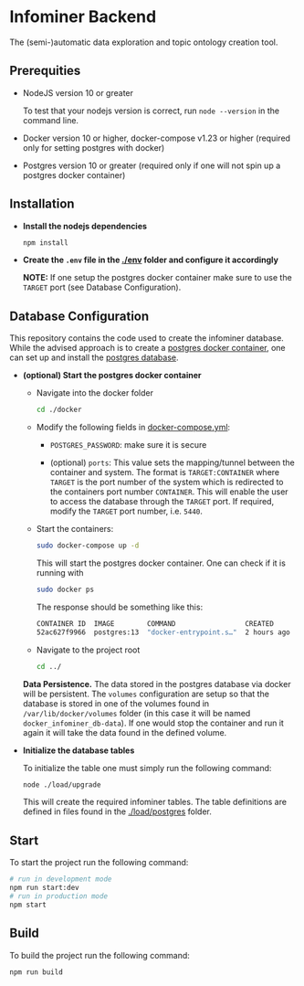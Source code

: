 # Infominer Backend

The (semi-)automatic data exploration and topic ontology creation tool.

## Prerequities

-   NodeJS version 10 or greater

    To test that your nodejs version is correct, run `node --version` in the command line.

-   Docker version 10 or higher, docker-compose v1.23 or higher (required only for setting postgres with docker)
-   Postgres version 10 or greater (required only if one will not spin up a postgres docker container)

## Installation

-   **Install the nodejs dependencies**

    ```bash
    npm install
    ```

-   **Create the `.env` file in the [./env][env] folder and configure it accordingly**

    **NOTE:** If one setup the postgres docker container make sure to use the `TARGET` port
    (see Database Configuration).

## Database Configuration

This repository contains the code used to create the infominer database.
While the advised approach is to create a [postgres docker container][postgres-docker],
one can set up and install the [postgres database][postgres-manual].

-   **(optional) Start the postgres docker container**

    -   Navigate into the docker folder

        ```bash
        cd ./docker
        ```

    -   Modify the following fields in [docker-compose.yml][docker-compose]:

        -   `POSTGRES_PASSWORD`: make sure it is secure

        -   (optional) `ports`: This value sets the mapping/tunnel between the container and system.
            The format is `TARGET:CONTAINER` where `TARGET` is the port number of the system which
            is redirected to the containers port number `CONTAINER`. This will enable the user to
            access the database through the `TARGET` port. If required, modify the `TARGET` port number,
            i.e. `5440`.

    -   Start the containers:

        ```bash
        sudo docker-compose up -d
        ```

        This will start the postgres docker container. One can check if it is running with

        ```bash
        sudo docker ps
        ```

        The response should be something like this:

        ```bash
        CONTAINER ID  IMAGE        COMMAND                 CREATED      STATUS      PORTS                   NAMES
        52ac627f9966  postgres:13  "docker-entrypoint.s…"  2 hours ago  Up 2 hours  0.0.0.0:5440->5432/tcp  docker_infominer_db_1
        ```

    -   Navigate to the project root

        ```bash
        cd ../
        ```

    **Data Persistence.** The data stored in the postgres database via docker will be persistent.
    The `volumes` configuration are setup so that the database is stored in one of the volumes
    found in `/var/lib/docker/volumes` folder (in this case it will be named `docker_infominer_db-data`).
    If one would stop the container and run it again it will take the data found in the defined
    volume.

-   **Initialize the database tables**

    To initialize the table one must simply run the following command:

    ```bash
    node ./load/upgrade
    ```

    This will create the required infominer tables. The table definitions are defined in files found in
    the [./load/postgres][postgres-defs] folder.

## Start

To start the project run the following command:

```bash
# run in development mode
npm run start:dev
# run in production mode
npm start
```

## Build

To build the project run the following command:

```bash
npm run build
```

[postgres-docker]: https://hub.docker.com/_/postgres
[postgres-manual]: https://www.postgresql.org/download/
[docker-compose]: ./docker/docker-compose.yml
[env]: ./env
[postgres-defs]: ./load/postgres
